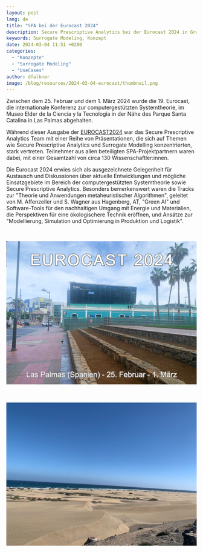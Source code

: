 ```yaml
---
layout: post
lang: de
title: "SPA bei der Eurocast 2024"
description: Secure Prescriptive Analytics bei der Eurocast 2024 in Gran Canaria
keywords: Surrogate Modeling, Konzept
date: 2024-03-04 11:51 +0200
categories:
  - "Konzepte"
  - "Surrogate Modeling"
  - "UseCases"
author: dfalkner
image: /blog/resources/2024-03-04-eurocast/thumbnail.png
---
```

Zwischen dem 25. Februar und dem 1. März 2024 wurde die 19. Eurocast, die internationale Konferenz zur computergestützten Systemtheorie, im Museo Elder de la Ciencia y la Tecnología in der Nähe des Parque Santa Catalina in Las Palmas abgehalten.

<!--more-->
Während dieser Ausgabe der [EUROCAST2024][eurocast] war das Secure Prescriptive Analytics Team mit einer Reihe von Präsentationen, die sich auf Themen wie Secure Prescriptive Analytics und Surrogate Modelling konzentrierten, stark vertreten. Teilnehmer aus allen beteiligten SPA-Projektpartnern waren dabei, mit einer Gesamtzahl von circa 130 Wissenschaftler:innen.

Die Eurocast 2024 erwies sich als ausgezeichnete Gelegenheit für Austausch und Diskussionen über aktuelle Entwicklungen und mögliche Einsatzgebiete im Bereich der computergestützten Systemtheorie sowie Secure Prescriptive Analytics. Besonders bemerkenswert waren die Tracks zur "Theorie und Anwendungen metaheuristischer Algorithmen", geleitet von M. Affenzeller und S. Wagner aus Hagenberg, AT, "Green AI" und Software-Tools für den nachhaltigen Umgang mit Energie und Materialien, die Perspektiven für eine ökologischere Technik eröffnen, und Ansätze zur "Modellierung, Simulation und Optimierung in Produktion und Logistik".

<br/>

![Elder Museum](/blog/resources/2024-03-04-eurocast/thumbnail.png)

<br/>

![Dune](/blog/resources/2024-03-04-eurocast/dune.jpeg)

[eurocast]: https://eurocast2024.fulp.ulpgc.es/ 

